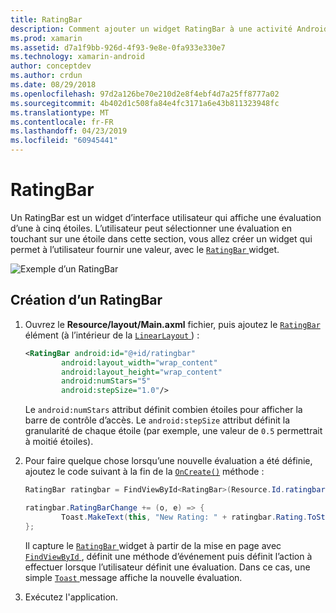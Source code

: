 ```yaml
---
title: RatingBar
description: Comment ajouter un widget RatingBar à une activité Android.
ms.prod: xamarin
ms.assetid: d7a1f9bb-926d-4f93-9e8e-0fa933e330e7
ms.technology: xamarin-android
author: conceptdev
ms.author: crdun
ms.date: 08/29/2018
ms.openlocfilehash: 97d2a126be70e210d2e8f4ebf4d7a25ff8777a02
ms.sourcegitcommit: 4b402d1c508fa84e4fc3171a6e43b811323948fc
ms.translationtype: MT
ms.contentlocale: fr-FR
ms.lasthandoff: 04/23/2019
ms.locfileid: "60945441"
---
```

# <a name="ratingbar"></a>RatingBar

Un RatingBar est un widget d’interface utilisateur qui affiche une évaluation d’une à cinq étoiles. L’utilisateur peut sélectionner une évaluation en touchant sur une étoile dans cette section, vous allez créer un widget qui permet à l’utilisateur fournir une valeur, avec le [ `RatingBar` ](https://developer.xamarin.com/api/type/Android.Widget.RatingBar/) widget.

![Exemple d’un RatingBar](ratingbar-images/01-ratingbar.png)


## <a name="creating-a-ratingbar"></a>Création d’un RatingBar

1. Ouvrez le **Resource/layout/Main.axml** fichier, puis ajoutez le [`RatingBar`](https://developer.xamarin.com/api/type/Android.Widget.RatingBar/)
   élément (à l’intérieur de la [ `LinearLayout` ](https://developer.xamarin.com/api/type/Android.Widget.LinearLayout/)) :

    ```xml
    <RatingBar android:id="@+id/ratingbar"
            android:layout_width="wrap_content"
            android:layout_height="wrap_content"
            android:numStars="5"
            android:stepSize="1.0"/>
    ```
   Le `android:numStars` attribut définit combien étoiles pour afficher la barre de contrôle d’accès. Le `android:stepSize` attribut définit la granularité de chaque étoile (par exemple, une valeur de `0.5` permettrait à moitié étoiles).

2. Pour faire quelque chose lorsqu’une nouvelle évaluation a été définie, ajoutez le code suivant à la fin de la [`OnCreate()`](https://developer.xamarin.com/api/member/Android.App.Activity.OnCreate/p/Android.OS.Bundle/Android.OS.PersistableBundle)
   méthode :

    ```csharp
    RatingBar ratingbar = FindViewById<RatingBar>(Resource.Id.ratingbar);

    ratingbar.RatingBarChange += (o, e) => {
            Toast.MakeText(this, "New Rating: " + ratingbar.Rating.ToString (), ToastLength.Short).Show ();
    };
    ```

    Il capture le [ `RatingBar` ](https://developer.xamarin.com/api/type/Android.Widget.RatingBar/) widget à partir de la mise en page avec [ `FindViewById` ](https://developer.xamarin.com/api/member/Android.App.Activity.FindViewById/) , définit une méthode d’événement puis définit l’action à effectuer lorsque l’utilisateur définit une évaluation. Dans ce cas, une simple [ `Toast` ](https://developer.xamarin.com/api/type/Android.Widget.Toast/) message affiche la nouvelle évaluation.

3.  Exécutez l'application.

